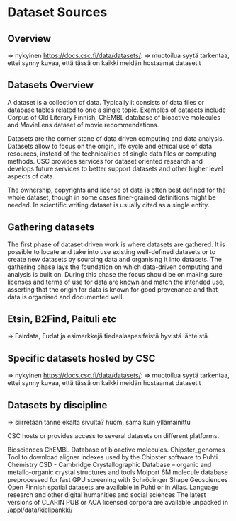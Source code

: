 # Dataset Sources

<a name="header1"></a>
## Overview

=> nykyinen https://docs.csc.fi/data/datasets/: => muotoilua syytä tarkentaa, ettei synny kuvaa, että tässä on kaikki meidän hostaamat datasetit

## Datasets Overview

A dataset is a collection of data. Typically it consists of data files or database tables related to one a single topic. Examples of datasets include Corpus of Old Literary Finnish, ChEMBL database of bioactive molecules and MovieLens dataset of movie recommendations.

Datasets are the corner stone of data driven computing and data analysis. Datasets allow to focus on the origin, life cycle and ethical use of data resources, instead of the technicalities of single data files or computing methods. CSC provides services for dataset oriented research and develops future services to better support datasets and other higher level aspects of data.

The ownership, copyrights and license of data is often best defined for the whole dataset, though in some cases finer-grained definitions might be needed. In scientific writing dataset is usually cited as a single entity.

## Gathering datasets

The first phase of dataset driven work is where datasets are gathered. It is possible to locate and take into use existing well-defined datasets or to create new datasets by sourcing data and organising it into datasets. The gathering phase lays the foundation on which data-driven computing and analysis is built on. During this phase the focus should be on making sure licenses and terms of use for data are known and match the intended use, asserting that the origin for data is known for good provenance and that data is organised and documented well.

<a name="header2"></a>
## Etsin, B2Find, Paituli etc

=> Fairdata, Eudat ja esimerkkejä tiedealaspesifeistä hyvistä lähteistä

<a name="header3"></a>
## Specific datasets hosted by CSC

=> nykyinen https://docs.csc.fi/data/datasets/: => muotoilua syytä tarkentaa, ettei synny kuvaa, että tässä on kaikki meidän hostaamat datasetit

<a name="header4"></a>
## Datasets by discipline

=> siirretään tänne ekalta sivulta? huom, sama kuin yllämainittu

CSC hosts or provides access to several datasets on different platforms.

Biosciences
ChEMBL Database of bioactive molecules.
Chipster_genomes Tool to download aligner indexes used by the Chipster software to Puhti
Chemistry
CSD - Cambridge Crystallographic Database – organic and metallo-organic crystal structures and tools
Molport 6M molecule database preprocessed for fast GPU screening with Schrödinger Shape
Geosciences
Open Finnish spatial datasets are available in Puhti or in Allas.
Language research and other digital humanities and social sciences
The latest versions of CLARIN PUB or ACA licensed corpora are available unpacked in /appl/data/kielipankki/

